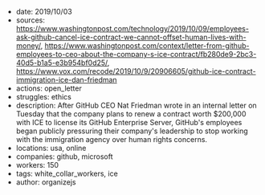 - date: 2019/10/03
- sources: https://www.washingtonpost.com/technology/2019/10/09/employees-ask-github-cancel-ice-contract-we-cannot-offset-human-lives-with-money/, https://www.washingtonpost.com/context/letter-from-github-employees-to-ceo-about-the-company-s-ice-contract/fb280de9-2bc3-40d5-b1a5-e3b954bf0d25/, https://www.vox.com/recode/2019/10/9/20906605/github-ice-contract-immigration-ice-dan-friedman
- actions: open_letter
- struggles: ethics
- description: After GitHub CEO Nat Friedman wrote in an internal letter on Tuesday that the company plans to renew a contract worth $200,000 with ICE to license its GitHub Enterprise Server, GitHub's employees began publicly pressuring their company's leadership to stop working with the immigration agency over human rights concerns.
- locations: usa, online
- companies: github, microsoft
- workers: 150
- tags: white_collar_workers, ice
- author: organizejs
